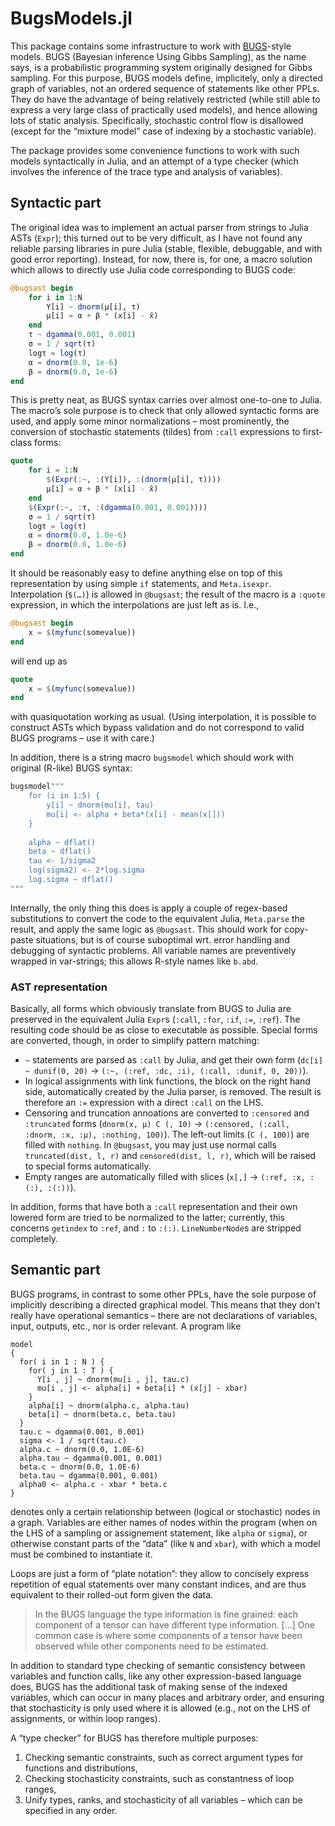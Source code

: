 # BugsModels.jl

This package contains some infrastructure to work with [BUGS](https://www.mrc-bsu.cam.ac.uk/software/bugs/)-style models.
BUGS (Bayesian inference Using Gibbs Sampling), as the name says, is a probabilistic programming system originally designed for Gibbs sampling.
For this purpose, BUGS models define, implicitely, only a directed graph of variables, not an ordered sequence of statements like other PPLs.
They do have the advantage of being relatively restricted (while still able to express a very large class of practically used models), and hence allowing lots of static analysis.  Specifically, stochastic control flow is disallowed (except for the “mixture model” case of indexing by a stochastic variable).

The package provides some convenience functions to work with such models syntactically in Julia, and an attempt of a type checker (which involves the inference of the trace type and analysis of variables).


## Syntactic part

The original idea was to implement an actual parser from strings to Julia ASTs (`Expr`); this turned out to be very difficult, as I have not found any reliable parsing libraries in pure Julia (stable, flexible, debuggable, and with good error reporting).
Instead, for now, there is, for one, a macro solution which allows to directly use Julia code corresponding to BUGS code:

```julia
@bugsast begin
    for i in 1:N
        Y[i] ~ dnorm(μ[i], τ)
        μ[i] = α + β * (x[i] - x̄)
    end
    τ ~ dgamma(0.001, 0.001)
    σ = 1 / sqrt(τ)
    logτ = log(τ)
    α = dnorm(0.0, 1e-6)
    β = dnorm(0.0, 1e-6)
end
```

This is pretty neat, as BUGS syntax carries over almost one-to-one to Julia.
The macro’s sole purpose is to check that only allowed syntactic forms are used, and apply some minor normalizations – most prominently, the conversion of stochastic statements (tildes) from `:call` expressions to first-class forms:

```julia
quote
    for i = 1:N
        $(Expr(:~, :(Y[i]), :(dnorm(μ[i], τ))))
        μ[i] = α + β * (x[i] - x̄)
    end
    $(Expr(:~, :τ, :(dgamma(0.001, 0.001))))
    σ = 1 / sqrt(τ)
    logτ = log(τ)
    α = dnorm(0.0, 1.0e-6)
    β = dnorm(0.0, 1.0e-6)
end
```

It should be reasonably easy to define anything else on top of this representation by using simple `if` statements, and `Meta.isexpr`.
Interpolation (`$(…)`) is allowed in `@bugsast`; the result of the macro is a `:quote` expression, in which the interpolations are just left as is. I.e.,

```julia
@bugsast begin
    x = $(myfunc(somevalue))
end
```

will end up as 

```julia
quote
    x = $(myfunc(somevalue))
end
```

with quasiquotation working as usual.
(Using interpolation, it is possible to construct ASTs which bypass validation and do not correspond to valid BUGS programs – use it with care.)

In addition, there is a string macro `bugsmodel` which should work with original (R-like) BUGS syntax:

```julia
bugsmodel"""
    for (i in 1:5) {
        y[i] ~ dnorm(mu[i], tau)
        mu[i] <- alpha + beta*(x[i] - mean(x[]))
    }
    
    alpha ~ dflat()
    beta ~ dflat()
    tau <- 1/sigma2
    log(sigma2) <- 2*log.sigma
    log.sigma ~ dflat()
"""
```

Internally, the only thing this does is apply a couple of regex-based substitutions to convert the code to the equivalent Julia, `Meta.parse` the result, and apply the same logic as `@bugsast`.
This should work for copy-paste situations, but is of course suboptimal wrt. error handling and debugging of syntactic problems.
All variable names are preventively wrapped in var-strings; this allows R-style names like `b.abd`.

### AST representation

Basically, all forms which obviously translate from BUGS to Julia are preserved in the equivalent Julia `Expr`s (`:call`, `:for`, `:if`, `:=`, `:ref`).
The resulting code should be as close to executable as possible.
Special forms are converted, though, in order to simplify pattern matching:

- `~` statements are parsed as `:call` by Julia, and get their own form (`dc[i] ~ dunif(0, 20)` → `(:~, (:ref, :dc, :i), (:call, :dunif, 0, 20))`).
- In logical assignments with link functions, the block on the right hand side, automatically created by the Julia parser, is removed.
  The result is therefore an `:=` expression with a direct `:call` on the LHS.
- Censoring and truncation annoations are converted to `:censored` and `:truncated` forms (`dnorm(x, μ) C (, 10)` → `(:censored, (:call, :dnorm, :x, :μ), :nothing, 100)`).
  The left-out limits (`C (, 100)`) are filled with `nothing`.
  In `@bugsast`, you may just use normal calls `truncated(dist, l, r)` and `censored(dist, l, r)`, which will be raised to special forms automatically.
- Empty ranges are automatically filled with slices (`x[,]` → `(:ref, :x, :(:), :(:))`).

In addition, forms that have both a `:call` representation and their own lowered form are tried to be normalized to the latter; currently, this concerns `getindex` to `:ref`, and `:` to `:(:)`.  `LineNumberNode`s are stripped completely.


## Semantic part


BUGS programs, in contrast to some other PPLs, have the sole purpose of implicitly describing a directed graphical model.
This means that they don’t really have operational semantics – there are not declarations of variables, input, outputs, etc., nor is order relevant.
A program like

```
model
{
  for( i in 1 : N ) {
    for( j in 1 : T ) {
      Y[i , j] ~ dnorm(mu[i , j], tau.c)
      mu[i , j] <- alpha[i] + beta[i] * (x[j] - xbar)
    }
    alpha[i] ~ dnorm(alpha.c, alpha.tau)
    beta[i] ~ dnorm(beta.c, beta.tau)
  }
  tau.c ~ dgamma(0.001, 0.001)
  sigma <- 1 / sqrt(tau.c)
  alpha.c ~ dnorm(0.0, 1.0E-6)
  alpha.tau ~ dgamma(0.001, 0.001)
  beta.c ~ dnorm(0.0, 1.0E-6)
  beta.tau ~ dgamma(0.001, 0.001)
  alpha0 <- alpha.c - xbar * beta.c
}
```

denotes only a certain relationship between (logical or stochastic) nodes in a graph.
Variables are either names of nodes within the program (when on the LHS of a sampling or assignement statement, like `alpha` or `sigma`), or otherwise constant parts of the “data” (like `N` and `xbar`), with which a model must be combined to instantiate it.

Loops are just a form of “plate notation”: they allow to concisely express repetition of equal statements over many constant indices, and are thus equivalent to their rolled-out form given the data.

> In the BUGS language the type information is fine grained: each component of a tensor can have
> different type information. […] One common case is where some components of a tensor have
> been observed while other components need to be estimated.

In addition to standard type checking of semantic consistency between variables and function calls, like any other expression-based language does, BUGS has the additional task of making sense of the indexed variables, which can occur in many places and arbitrary order, and ensuring that stochasticity is only used where it is allowed (e.g., not on the LHS of assignments, or within loop ranges).

A “type checker” for BUGS has therefore multiple purposes:

1. Checking semantic constraints, such as correct argument types for functions and distributions,
2. Checking stochasticity constraints, such as constantness of loop ranges,
3. Unify types, ranks, and stochasticity of all variables – which can be specified in any order.
